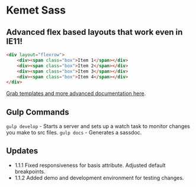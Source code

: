 Kemet Sass
==========

Advanced flex based layouts that work even in IE11!
---------------------------------------------------

```html
<div layout="flexrow">
    <div><span class="box">Item 1</span></div>
    <div><span class="box">Item 2</span></div>
    <div><span class="box">Item 3</span></div>
    <div><span class="box">Item 4</span></div>
</div>
```

[Grab templates and more advanced documentation here](http://kemet.online).


Gulp Commands
-------------
`gulp develop` - Starts a server and sets up a watch task to monitor changes you make to src files.
`gulp docs` - Generates a sassdoc.


Updates
-------
* 1.1.1 Fixed responsiveness for basis attribute. Adjusted default breakpoints.
* 1.1.2 Added demo and development environment for testing changes.


